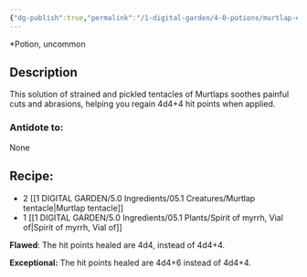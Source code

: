 ```yaml
---
{"dg-publish":true,"permalink":"/1-digital-garden/4-0-potions/murtlap-essence/","tags":["potion","yr5","uncommon"]}
---
```


*Potion, uncommon 

## Description

This solution of strained and pickled tentacles of Murtlaps soothes painful cuts and abrasions, helping you regain 4d4+4 hit points when applied.

### Antidote to: 
None

## Recipe:

* 2 [[1 DIGITAL GARDEN/5.0 Ingredients/05.1 Creatures/Murtlap tentacle\|Murtlap tentacle]]
* 1 [[1 DIGITAL GARDEN/5.0 Ingredients/05.1 Plants/Spirit of myrrh, Vial of\|Spirit of myrrh, Vial of]]

**Flawed**:
The hit points healed are 4d4, instead of 4d4+4.

**Exceptional:** 
The hit points healed are 4d4+6 instead of 4d4+4.